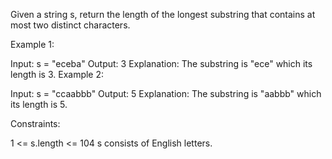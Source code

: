 Given a string s, return the length of the longest substring that contains at most two distinct characters.

 

Example 1:

Input: s = "eceba"
Output: 3
Explanation: The substring is "ece" which its length is 3.
Example 2:

Input: s = "ccaabbb"
Output: 5
Explanation: The substring is "aabbb" which its length is 5.
 

Constraints:

1 <= s.length <= 104
s consists of English letters.
